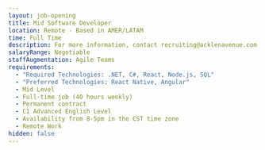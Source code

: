 ```yaml
---
layout: job-opening
title: Mid Software Developer
location: Remote - Based in AMER/LATAM
time: Full Time
description: For more information, contact recruiting@acklenavenue.com
salaryRange: Negotiable
staffAugmentation: Agile Teams
requirements:
  - "Required Technologies: .NET, C#, React, Node.js, SQL"
  - "Preferred Technologies: React Native, Angular"
  - Mid Level
  - Full-time job (40 hours weekly)
  - Permanent contract
  - C1 Advanced English Level
  - Availability from 8-5pm in the CST time zone
  - Remote Work
hidden: false
---
```

